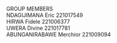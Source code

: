 GROUP MEMBERS\
NDAGIJIMANA Eric  221017549\
HIRWA Fidele     221006377\
UWERA Divine     221017781\
ABUNGANIRABAWE Merchior 221009094 
